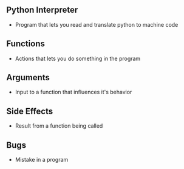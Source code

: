 ## Python Interpreter
- Program that lets you read and translate python to machine code

## Functions
- Actions that lets you do something in the program

## Arguments
- Input to a function that influences it's behavior

## Side Effects
- Result from a function being called

## Bugs
- Mistake in a program

## 